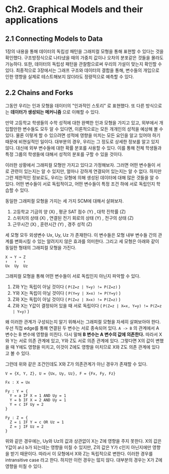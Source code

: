 # Ch2. Graphical Models and their applications

## 2.1 Connecting Models to Data

1장의 내용을 통해 데이터의 독립성 패턴을 그래피컬 모형을 통해 표현할 수 있다는 것을 확인했다.
구조방정식으로 나타냈을 때의 가중치 값이나 오차의 분포같은 것들을 몰라도 가능하다.
또한, 데이터의 독립성 패턴을 관찰함으로써 우리의 가설이 맞는지 확인할 수 있다.
최종적으로 3장에서는 그래프 구조와 데이터의 결합을 통해, 변수들의 개입으로 인한 영향을 실제로 테스트해보지 않더라도 정량적으로 예측할 수 있다.

## 2.2 Chains and Forks

그동안 우리는 인과 모형을 데이터의 "인과적인 스토리" 로 표현했다.
또 다른 방식으로는 **데이터가 생성되는 메커니즘** 으로 이해할 수 있다.

만약 고등학교 학생들의 수학 성적에 대한 완벽한 인과 모형을 가지고 있고, 외부에서 개입할만한 변수들도 모두 알 수 있다면, 이론적으로는 모든 개개인의 성적을 예상해 볼 수 있다.
물론 이렇게 할 수 있으려면 성적에 영향을 미치는 모든 요인을 알고 있어야 하기 때문에 비현실적인 일이다.
대부분의 경우, 우리는 그 정도로 상세한 정보를 알고 있지 않다.
대신에 외부 변수들에 대한 확률 분포를 사용할 수 있다.
이를 통해 전체 학생들과 특정 그룹의 학생들에 대해서 성적의 분포를 구할 수 있을 것이다.

이러한 상황에서 그래피컬 모형만 가지고 있다고 가정해보자.
그러면 어떤 변수들이 서로 관련이 있는지는 알 수 있지만, 얼마나 강하게 연결되어 있는지는 알 수 없다.
하지만 그런 제한적인 정보로도, 우리는 모형에 의해 생성된 데이터에 대해 많은 것들을 알 수 있다.
어떤 변수들이 서로 독립적이고, 어떤 변수들이 특정 조건 하에 서로 독립인지 학습할 수 있다.

동일한 그래피컬 모형을 가지는 세 가지 SCM에 대해서 살펴보자.

1. 고등학교 기금의 양 (X) , 평균 SAT 점수 (Y) , 대학 진학률 (Z)
2. 스위치의 상태 (X) , 연결된 전기 회로의 상태 (Y) , 전구의 상태 (Z)
3. 근무시간 (X) , 훈련시간 (Y) , 경주 성적 (Z)

세 모형 모두 외생변수 Ux, Uy, Uz 가 존재한다.
이 변수들은 모형 내부 변수들 간의 관계를 변화시킬 수 있는 알려지지 않은 효과를 의미한다.
그리고 세 모형은 아래와 같이 동일한 형태의 그래피컬 모형을 가진다.

```
X → Y → Z
↑   ↑   ↑
Ux  Uy  Uz
```

그래피컬 모형을 통해 어떤 변수들이 서로 독립인지 아닌지 파악할 수 있다.

1. Z와 Y는 독립이 아닐 것이다 ( `P(Z=z | Y=y) != P(Z=z)` )
2. Y와 X는 독립이 아닐 것이다 ( `P(Y=y | X=x) != P(Y=y)` )
3. Z와 X는 독립이 아닐 것이다 ( `P(Z=z | X=x) != P(Z=z)` )
4. Z와 X는 Y값이 결정되어 있을 때 서로 독립이다 ( `P(Z=z | X=x, Y=y) != P(Z=z | Y=y)` )

왜 이러한 관계가 구성되는지 알기 위해서는 그래피컬 모형을 자세히 살펴보아야 한다. 우선 직접 edge를 통해 연결된 두 변수는 서로 종속되어 있다. `A -> B` 의 관계에서 A 변수는 B 변수에 영향을 미친다. 다시 말해 **B 변수는 A 변수의 값에 의존한다.** 따라서 X와 Y는 서로 의존 관계에 있고, Y와 Z도 서로 의존 관계에 있다. 그렇다면 X의 값이 변했을 때 Y에도 영향을 미치고, 이것이 Z에도 영향을 미치므로 X와 Z도 의존 관계에 있다고 볼 수 있다.

그런데 위와 같은 조건인데도 X와 Z가 의존관계가 아닌 경우가 존재할 수 있다.

```
V = {X, Y, Z}, U = {Ux, Uy, Uz}, F = {Fx, Fy, Fz}

Fx : X = Ux

Fy : Y = {
  Y = a IF X = 1 AND Uy = 1
  Y = b IF X = 2 AND Uy = 1
  Y = c IF Uy = 2
}

Fy : Z = {
  Z = i IF Y = c OR Uz = 1
  Z = j IF Uz = 2
}
```

위와 같은 경우에는, Uy와 Uz의 값과 상관없이 X는 Z에 영향을 주지 못한다.
X의 값은 Y값이 a나 b가 되는데는 영향을 미칠 수 있지만, Z의 값은 Y가 c인지 아닌지에만 영향을 받기 때문이다.
따라서 이 모형에서 X와 Z는 독립적으로 변한다.
이러한 경우를 intransitive case 라고 한다.
하지만 이런 경우는 많지 않다. 대부분의 경우는 X가 Z에 영향을 미칠 수 있다.
